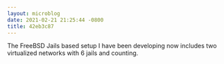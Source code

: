 ```yaml
---
layout: microblog
date: 2021-02-21 21:25:44 -0800
title: 42eb3c87
---
```

The FreeBSD Jails based setup I have been developing now includes two virtualized networks with 6 jails and counting.
